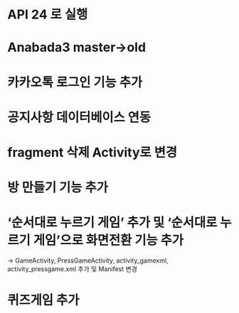 # API 24 로 실행
# Anabada3 master->old
# 카카오톡 로그인 기능 추가
# 공지사항 데이터베이스 연동 
# fragment 삭제 Activity로 변경
# 방 만들기 기능 추가
# ‘순서대로 누르기 게임’ 추가 및 ‘순서대로 누르기 게임’으로 화면전환 기능 추가
-> GameActivity, PressGameActivity, activity_gamexml, activity_pressgame.xml 추가 및 Manifest 변경
# 퀴즈게임 추가